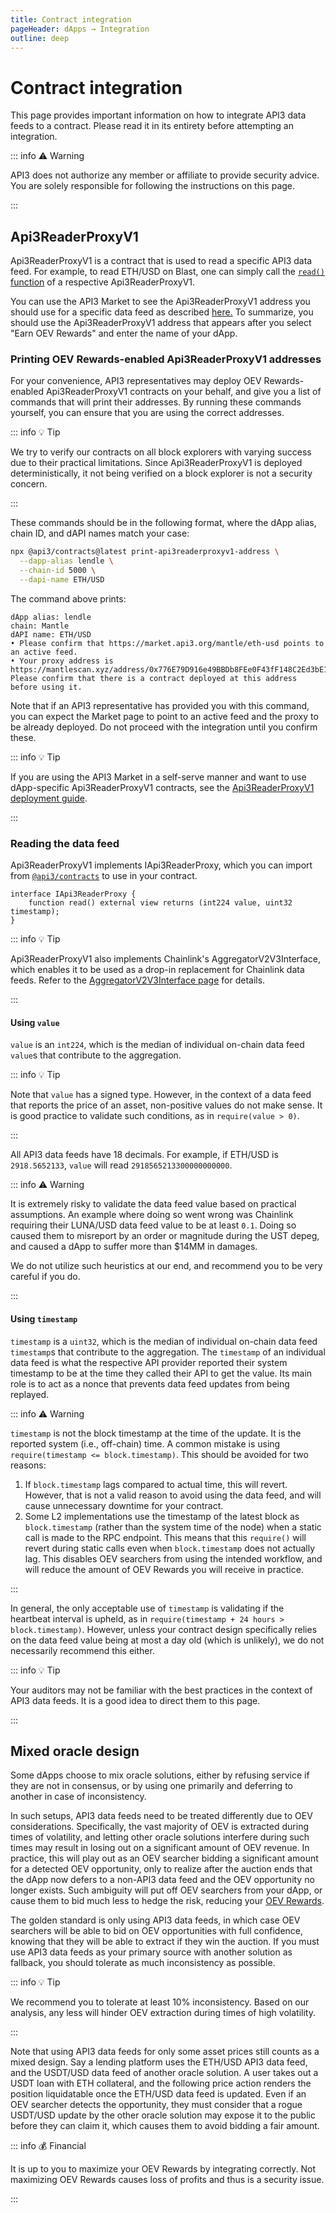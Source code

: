 ```yaml
---
title: Contract integration
pageHeader: dApps → Integration
outline: deep
---
```


<PageHeader/>

# Contract integration

This page provides important information on how to integrate API3 data feeds to a contract.
Please read it in its entirety before attempting an integration.

::: info ⚠️ Warning

API3 does not authorize any member or affiliate to provide security advice.
You are solely responsible for following the instructions on this page.

:::

## Api3ReaderProxyV1

Api3ReaderProxyV1 is a contract that is used to read a specific API3 data feed.
For example, to read ETH/USD on Blast, one can simply call the [`read()` function](https://blastscan.io/address/0x5b0cf2b36a65a6BB085D501B971e4c102B9Cd473#readProxyContract#F17) of a respective Api3ReaderProxyV1.

You can use the API3 Market to see the Api3ReaderProxyV1 address you should use for a specific data feed as described [here.](./index.md#integration-information)
To summarize, you should use the Api3ReaderProxyV1 address that appears after you select "Earn OEV Rewards" and enter the name of your dApp.

### Printing OEV Rewards-enabled Api3ReaderProxyV1 addresses

For your convenience, API3 representatives may deploy OEV Rewards-enabled Api3ReaderProxyV1 contracts on your behalf, and give you a list of commands that will print their addresses.
By running these commands yourself, you can ensure that you are using the correct addresses.

::: info 💡 Tip

We try to verify our contracts on all block explorers with varying success due to their practical limitations.
Since Api3ReaderProxyV1 is deployed deterministically, it not being verified on a block explorer is not a security concern.

:::

These commands should be in the following format, where the dApp alias, chain ID, and dAPI names match your case:

```sh
npx @api3/contracts@latest print-api3readerproxyv1-address \
  --dapp-alias lendle \
  --chain-id 5000 \
  --dapi-name ETH/USD
```

The command above prints:

```
dApp alias: lendle
chain: Mantle
dAPI name: ETH/USD
• Please confirm that https://market.api3.org/mantle/eth-usd points to an active feed.
• Your proxy address is https://mantlescan.xyz/address/0x776E79D916e49BBDb8FEe0F43fF148C2Ed3bE125
Please confirm that there is a contract deployed at this address before using it.
```

Note that if an API3 representative has provided you with this command, you can expect the Market page to point to an active feed and the proxy to be already deployed.
Do not proceed with the integration until you confirm these.

::: info 💡 Tip

If you are using the API3 Market in a self-serve manner and want to use dApp-specific Api3ReaderProxyV1 contracts, see the [Api3ReaderProxyV1 deployment guide](/dapps/integration/api3readerproxyv1-deployment).

:::

### Reading the data feed

Api3ReaderProxyV1 implements IApi3ReaderProxy, which you can import from [`@api3/contracts`](/dapps/integration/api3-contracts.md) to use in your contract.

```solidity
interface IApi3ReaderProxy {
    function read() external view returns (int224 value, uint32 timestamp);
}
```

::: info 💡 Tip

Api3ReaderProxyV1 also implements Chainlink's AggregatorV2V3Interface, which enables it to be used as a drop-in replacement for Chainlink data feeds.
Refer to the [AggregatorV2V3Interface page](/dapps/integration/aggregatorv2v3interface.md) for details.

:::

#### Using `value`

`value` is an `int224`, which is the median of individual on-chain data feed `value`s that contribute to the aggregation.

::: info 💡 Tip

Note that `value` has a signed type.
However, in the context of a data feed that reports the price of an asset, non-positive values do not make sense.
It is good practice to validate such conditions, as in `require(value > 0)`.

:::

All API3 data feeds have 18 decimals.
For example, if ETH/USD is `2918.5652133`, `value` will read `2918565213300000000000`.

::: info ⚠️ Warning

It is extremely risky to validate the data feed value based on practical assumptions.
An example where doing so went wrong was Chainlink requiring their LUNA/USD data feed value to be at least `0.1`.
Doing so caused them to misreport by an order or magnitude during the UST depeg, and caused a dApp to suffer more than $14MM in damages.

We do not utilize such heuristics at our end, and recommend you to be very careful if you do.

:::

#### Using `timestamp`

`timestamp` is a `uint32`, which is the median of individual on-chain data feed `timestamp`s that contribute to the aggregation.
The `timestamp` of an individual data feed is what the respective API provider reported their system timestamp to be at the time they called their API to get the value.
Its main role is to act as a nonce that prevents data feed updates from being replayed.

::: info ⚠️ Warning

`timestamp` is not the block timestamp at the time of the update.
It is the reported system (i.e., off-chain) time.
A common mistake is using `require(timestamp <= block.timestamp)`.
This should be avoided for two reasons:

1. If `block.timestamp` lags compared to actual time, this will revert.
   However, that is not a valid reason to avoid using the data feed, and will cause unnecessary downtime for your contract.
2. Some L2 implementations use the timestamp of the latest block as `block.timestamp` (rather than the system time of the node) when a static call is made to the RPC endpoint.
   This means that this `require()` will revert during static calls even when `block.timestamp` does not actually lag.
   This disables OEV searchers from using the intended workflow, and will reduce the amount of OEV Rewards you will receive in practice.

:::

In general, the only acceptable use of `timestamp` is validating if the heartbeat interval is upheld, as in `require(timestamp + 24 hours > block.timestamp)`.
However, unless your contract design specifically relies on the data feed value being at most a day old (which is unlikely), we do not necessarily recommend this either.

::: info 💡 Tip

Your auditors may not be familiar with the best practices in the context of API3 data feeds.
It is a good idea to direct them to this page.

:::

## Mixed oracle design

Some dApps choose to mix oracle solutions, either by refusing service if they are not in consensus, or by using one primarily and deferring to another in case of inconsistency.

In such setups, API3 data feeds need to be treated differently due to OEV considerations.
Specifically, the vast majority of OEV is extracted during times of volatility, and letting other oracle solutions interfere during such times may result in losing out on a significant amount of OEV revenue.
In practice, this will play out as an OEV searcher bidding a significant amount for a detected OEV opportunity, only to realize after the auction ends that the dApp now defers to a non-API3 data feed and the OEV opportunity no longer exists.
Such ambiguity will put off OEV searchers from your dApp, or cause them to bid much less to hedge the risk, reducing your [OEV Rewards](/dapps/oev-rewards/).

The golden standard is only using API3 data feeds, in which case OEV searchers will be able to bid on OEV opportunities with full confidence, knowing that they will be able to extract if they win the auction.
If you must use API3 data feeds as your primary source with another solution as fallback, you should tolerate as much inconsistency as possible.

::: info 💡 Tip

We recommend you to tolerate at least 10% inconsistency.
Based on our analysis, any less will hinder OEV extraction during times of high volatility.

:::

Note that using API3 data feeds for only some asset prices still counts as a mixed design.
Say a lending platform uses the ETH/USD API3 data feed, and the USDT/USD data feed of another oracle solution.
A user takes out a USDT loan with ETH collateral, and the following price action renders the position liquidatable once the ETH/USD data feed is updated.
Even if an OEV searcher detects the opportunity, they must consider that a rogue USDT/USD update by the other oracle solution may expose it to the public before they can claim it, which causes them to avoid bidding a fair amount.

::: info 💰 Financial

It is up to you to maximize your OEV Rewards by integrating correctly.
Not maximizing OEV Rewards causes loss of profits and thus is a security issue.

:::
